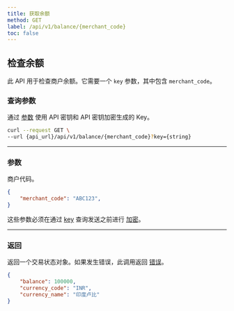```yaml
---
title: 获取余额
method: GET
label: /api/v1/balance/{merchant_code}
toc: false
---
```


<x-row>
<x-col class="lg:max-w-md">

## 检查余额

此 API 用于检查商户余额。它需要一个 `key` 参数，其中包含 `merchant_code`。

### 查询参数

<x-properties>
  <x-property name="key" type="string" required>
  
  通过 [参数](#parameters) 使用 API 密钥和 API 密钥加密生成的 Key。
  </x-property>
</x-properties>

</x-col>
<x-col sticky>

```bash title="cURL"
curl --request GET \
--url {api_url}/api/v1/balance/{merchant_code}?key={string}
```

</x-col>
</x-row>

---

<x-row>
<x-col class="lg:max-w-md">

### 参数

<x-properties>
  <x-property name="merchant_code" type="string" required>
      商户代码。
  </x-property>
</x-properties>

</x-col>
<x-col sticky>

```json title="参数对象"
{
    "merchant_code": "ABC123",
}
```
这些参数必须在通过 [key](#query-parameters) 查询发送之前进行 [加密](/api/authentication)。

</x-col>
</x-row>

---

<x-row>
<x-col class="lg:max-w-md">

### 返回

返回一个交易状态对象。如果发生错误，此调用返回 [错误](/api/errors)。

</x-col>
<x-col sticky>

```json title="响应"
{
    "balance": 100000,
    "currency_code": "INR",
    "currency_name": "印度卢比"
}
```

</x-col>
</x-row>